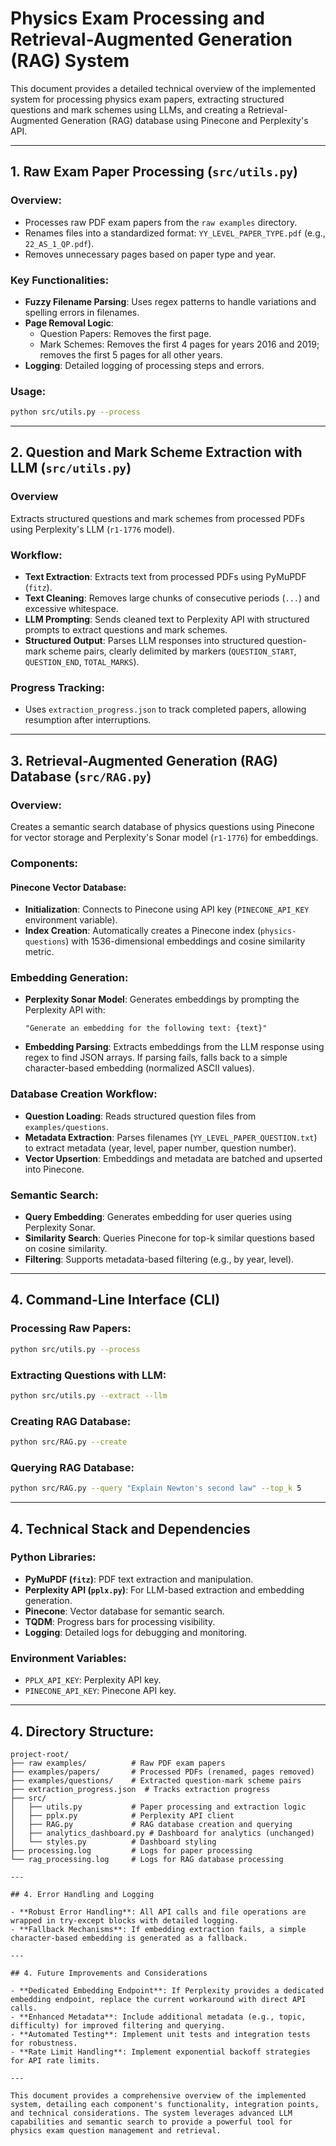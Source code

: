 # Physics Exam Processing and Retrieval-Augmented Generation (RAG) System

This document provides a detailed technical overview of the implemented system for processing physics exam papers, extracting structured questions and mark schemes using LLMs, and creating a Retrieval-Augmented Generation (RAG) database using Pinecone and Perplexity's API.

---

## 1. Raw Exam Paper Processing (`src/utils.py`)

### Overview:
- Processes raw PDF exam papers from the `raw examples` directory.
- Renames files into a standardized format: `YY_LEVEL_PAPER_TYPE.pdf` (e.g., `22_AS_1_QP.pdf`).
- Removes unnecessary pages based on paper type and year.

### Key Functionalities:
- **Fuzzy Filename Parsing**: Uses regex patterns to handle variations and spelling errors in filenames.
- **Page Removal Logic**:
  - Question Papers: Removes the first page.
  - Mark Schemes: Removes the first 4 pages for years 2016 and 2019; removes the first 5 pages for all other years.
- **Logging**: Detailed logging of processing steps and errors.

### Usage:
```bash
python src/utils.py --process
```

---

## 2. Question and Mark Scheme Extraction with LLM (`src/utils.py`)

### Overview

Extracts structured questions and mark schemes from processed PDFs using Perplexity's LLM (`r1-1776` model).

### Workflow:

- **Text Extraction**: Extracts text from processed PDFs using PyMuPDF (`fitz`).
- **Text Cleaning**: Removes large chunks of consecutive periods (`...`) and excessive whitespace.
- **LLM Prompting**: Sends cleaned text to Perplexity API with structured prompts to extract questions and mark schemes.
- **Structured Output**: Parses LLM responses into structured question-mark scheme pairs, clearly delimited by markers (`QUESTION_START`, `QUESTION_END`, `TOTAL_MARKS`).

### Progress Tracking:
- Uses `extraction_progress.json` to track completed papers, allowing resumption after interruptions.

---

## 3. Retrieval-Augmented Generation (RAG) Database (`src/RAG.py`)

### Overview:

Creates a semantic search database of physics questions using Pinecone for vector storage and Perplexity's Sonar model (`r1-1776`) for embeddings.

### Components:

#### Pinecone Vector Database:
- **Initialization**: Connects to Pinecone using API key (`PINECONE_API_KEY` environment variable).
- **Index Creation**: Automatically creates a Pinecone index (`physics-questions`) with 1536-dimensional embeddings and cosine similarity metric.

### Embedding Generation:

- **Perplexity Sonar Model**: Generates embeddings by prompting the Perplexity API with:
  ```
  "Generate an embedding for the following text: {text}"
  ```
- **Embedding Parsing**: Extracts embeddings from the LLM response using regex to find JSON arrays. If parsing fails, falls back to a simple character-based embedding (normalized ASCII values).

### Database Creation Workflow:

- **Question Loading**: Reads structured question files from `examples/questions`.
- **Metadata Extraction**: Parses filenames (`YY_LEVEL_PAPER_QUESTION.txt`) to extract metadata (year, level, paper number, question number).
- **Vector Upsertion**: Embeddings and metadata are batched and upserted into Pinecone.

### Semantic Search:

- **Query Embedding**: Generates embedding for user queries using Perplexity Sonar.
- **Similarity Search**: Queries Pinecone for top-k similar questions based on cosine similarity.
- **Filtering**: Supports metadata-based filtering (e.g., by year, level).

---

## 4. Command-Line Interface (CLI)

### Processing Raw Papers:

```bash
python src/utils.py --process
```

### Extracting Questions with LLM:

```bash
python src/utils.py --extract --llm
```

### Creating RAG Database:

```bash
python src/RAG.py --create
```

### Querying RAG Database:

```bash
python src/RAG.py --query "Explain Newton's second law" --top_k 5
```

---

## 4. Technical Stack and Dependencies

### Python Libraries:
- **PyMuPDF (`fitz`)**: PDF text extraction and manipulation.
- **Perplexity API (`pplx.py`)**: For LLM-based extraction and embedding generation.
- **Pinecone**: Vector database for semantic search.
- **TQDM**: Progress bars for processing visibility.
- **Logging**: Detailed logs for debugging and monitoring.

### Environment Variables:
- `PPLX_API_KEY`: Perplexity API key.
- `PINECONE_API_KEY`: Pinecone API key.

---

## 4. Directory Structure:

```
project-root/
├── raw examples/          # Raw PDF exam papers
├── examples/papers/       # Processed PDFs (renamed, pages removed)
├── examples/questions/    # Extracted question-mark scheme pairs
├── extraction_progress.json  # Tracks extraction progress
├── src/
│   ├── utils.py           # Paper processing and extraction logic
│   ├── pplx.py            # Perplexity API client
│   ├── RAG.py             # RAG database creation and querying
│   ├── analytics_dashboard.py # Dashboard for analytics (unchanged)
│   └── styles.py          # Dashboard styling
├── processing.log         # Logs for paper processing
└── rag_processing.log     # Logs for RAG database processing

---

## 4. Error Handling and Logging

- **Robust Error Handling**: All API calls and file operations are wrapped in try-except blocks with detailed logging.
- **Fallback Mechanisms**: If embedding extraction fails, a simple character-based embedding is generated as a fallback.

---

## 4. Future Improvements and Considerations

- **Dedicated Embedding Endpoint**: If Perplexity provides a dedicated embedding endpoint, replace the current workaround with direct API calls.
- **Enhanced Metadata**: Include additional metadata (e.g., topic, difficulty) for improved filtering and querying.
- **Automated Testing**: Implement unit tests and integration tests for robustness.
- **Rate Limit Handling**: Implement exponential backoff strategies for API rate limits.

---

This document provides a comprehensive overview of the implemented system, detailing each component's functionality, integration points, and technical considerations. The system leverages advanced LLM capabilities and semantic search to provide a powerful tool for physics exam question management and retrieval. 